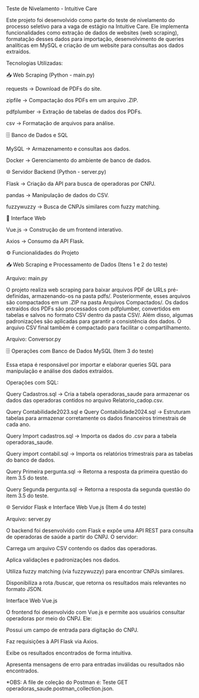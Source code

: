  Teste de Nivelamento - Intuitive Care

Este projeto foi desenvolvido como parte do teste de nivelamento do processo seletivo para a vaga de estágio na Intuitive Care. Ele implementa funcionalidades como extração de dados de websites (web scraping), formatação desses dados para importação, desenvolvimento de queries analíticas em MySQL e criação de um website para consultas aos dados extraídos.

 Tecnologias Utilizadas:

📥 Web Scraping (Python - main.py)

requests → Download de PDFs do site.

zipfile → Compactação dos PDFs em um arquivo .ZIP.

pdfplumber → Extração de tabelas de dados dos PDFs.

csv → Formatação de arquivos para análise.

🗄️ Banco de Dados e SQL

MySQL → Armazenamento e consultas aos dados.

Docker → Gerenciamento do ambiente de banco de dados.

🌐 Servidor Backend (Python - server.py)

Flask → Criação da API para busca de operadoras por CNPJ.

pandas → Manipulação de dados do CSV.

fuzzywuzzy → Busca de CNPJs similares com fuzzy matching.

🎨 Interface Web

Vue.js → Construção de um frontend interativo.

Axios → Consumo da API Flask.

⚙️ Funcionalidades do Projeto


📥 Web Scraping e Processamento de Dados (Itens 1 e 2 do teste)

Arquivo: main.py

O projeto realiza web scraping para baixar arquivos PDF de URLs pré-definidas, armazenando-os na pasta pdfs/. Posteriormente, esses arquivos são compactados em um .ZIP na pasta Arquivos Compactados/. Os dados extraídos dos PDFs são processados com pdfplumber, convertidos em tabelas e salvos no formato CSV dentro da pasta CSV/. Além disso, algumas padronizações são aplicadas para garantir a consistência dos dados. O arquivo CSV final também é compactado para facilitar o compartilhamento.

Arquivo: Conversor.py

🗄️ Operações com Banco de Dados MySQL (Item 3 do teste)

Essa etapa é responsável por importar e elaborar queries SQL para manipulação e análise dos dados extraídos.

Operações com SQL:

Query Cadastros.sql → Cria a tabela operadoras_saude para armazenar os dados das operadoras contidos no arquivo Relatorio_cadop.csv.

Query Contabilidade2023.sql e Query Contabilidade2024.sql → Estruturam tabelas para armazenar corretamente os dados financeiros trimestrais de cada ano.

Query Import cadastros.sql → Importa os dados do .csv para a tabela operadoras_saude.

Query import contabil.sql → Importa os relatórios trimestrais para as tabelas do banco de dados.

Query Primeira pergunta.sql → Retorna a resposta da primeira questão do item 3.5 do teste.

Query Segunda pergunta.sql → Retorna a resposta da segunda questão do item 3.5 do teste.


🌐 Servidor Flask e Interface Web Vue.js (Item 4 do teste)

Arquivo: server.py

O backend foi desenvolvido com Flask e expõe uma API REST para consulta de operadoras de saúde a partir do CNPJ. O servidor:

Carrega um arquivo CSV contendo os dados das operadoras.

Aplica validações e padronizações nos dados.

Utiliza fuzzy matching (via fuzzywuzzy) para encontrar CNPJs similares.

Disponibiliza a rota /buscar, que retorna os resultados mais relevantes no formato JSON.

 Interface Web Vue.js

O frontend foi desenvolvido com Vue.js e permite aos usuários consultar operadoras por meio do CNPJ. Ele:

Possui um campo de entrada para digitação do CNPJ.

Faz requisições à API Flask via Axios.

Exibe os resultados encontrados de forma intuitiva.

Apresenta mensagens de erro para entradas inválidas ou resultados não encontrados.

*OBS: A file de coleção do Postman é: Teste GET operadoras_saude.postman_collection.json.